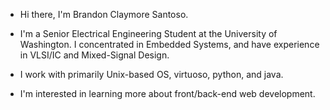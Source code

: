 - Hi there, I'm Brandon Claymore Santoso.

- I'm a Senior Electrical Engineering Student at the University of Washington. I concentrated in Embedded Systems, and have experience in VLSI/IC and Mixed-Signal Design. 

- I work with primarily Unix-based OS, virtuoso, python, and java.

- I'm interested in learning more about front/back-end web development.
